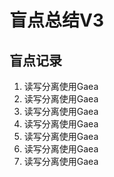 # 盲点总结V3

## 盲点记录
1. 读写分离使用Gaea
1. 读写分离使用Gaea
1. 读写分离使用Gaea
1. 读写分离使用Gaea
1. 读写分离使用Gaea
1. 读写分离使用Gaea
1. 读写分离使用Gaea








